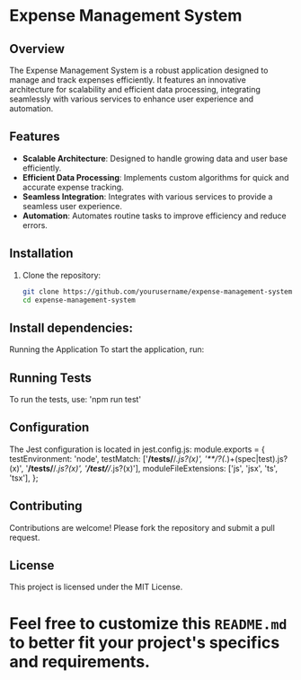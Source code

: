 # Expense Management System

## Overview
The Expense Management System is a robust application designed to manage and track expenses efficiently. It features an innovative architecture for scalability and efficient data processing, integrating seamlessly with various services to enhance user experience and automation.

## Features
- **Scalable Architecture**: Designed to handle growing data and user base efficiently.
- **Efficient Data Processing**: Implements custom algorithms for quick and accurate expense tracking.
- **Seamless Integration**: Integrates with various services to provide a seamless user experience.
- **Automation**: Automates routine tasks to improve efficiency and reduce errors.

## Installation
1. Clone the repository:
   ```bash
   git clone https://github.com/yourusername/expense-management-system.git
   cd expense-management-system
## Install dependencies:
Running the Application
To start the application, run:

## Running Tests
To run the tests, use:   'npm run test'

## Configuration
The Jest configuration is located in jest.config.js:
 module.exports = {
  testEnvironment: 'node',
  testMatch: ['**/__tests__/**/*.js?(x)', '**/?(*.)+(spec|test).js?(x)', '**/tests/**/*.js?(x)', '**/test/**/*.js?(x)'],
  moduleFileExtensions: ['js', 'jsx', 'ts', 'tsx'],
};
## Contributing
Contributions are welcome! Please fork the repository and submit a pull request.

## License
This project is licensed under the MIT License.

# Feel free to customize this `README.md` to better fit your project's specifics and requirements.

